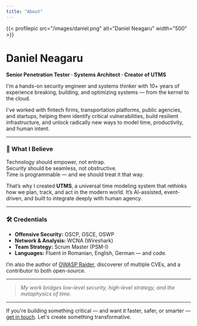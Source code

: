 ```yaml
---
title: "About"
---
```


{{< profilepic src="/images/daniel.png" alt="Daniel Neagaru" width="500" >}}

# Daniel Neagaru  
**Senior Penetration Tester · Systems Architect · Creator of UTMS**

I'm a hands-on security engineer and systems thinker with 10+ years of
experience breaking, building, and optimizing systems — from the
kernel to the cloud.

I've worked with fintech firms, transportation platforms, public
agencies, and startups, helping them identify critical
vulnerabilities, build resilient infrastructure, and unlock radically
new ways to model time, productivity, and human intent.

---

### 🧠 What I Believe

Technology should empower, not entrap.  
Security should be seamless, not obstructive.  
Time is programmable — and we should treat it that way.

That’s why I created **UTMS**, a universal time modeling system that rethinks how we plan, track, and act in the modern world. It’s AI-assisted, event-driven, and built to integrate deeply with human agency.

---

### 🛠️ Credentials

- **Offensive Security:** OSCP, OSCE, OSWP  
- **Network & Analysis:** WCNA (Wireshark)  
- **Team Strategy:** Scrum Master (PSM-I)  
- **Languages:** Fluent in Romanian, English, German — and code.

I’m also the author of [OWASP Raider](https://github.com/DigeeX/raider), discoverer of multiple CVEs, and a contributor to both open-source.

---

> _My work bridges low-level security, high-level strategy, and the metaphysics of time._

---

If you're building something critical — and want it faster, safer, or smarter — [get in touch](/contact). Let's create something transformative.
